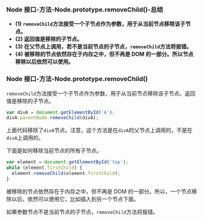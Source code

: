 ### Node 接口-方法-Node.prototype.removeChild()-总结

- **(1) `removeChild`方法接受一个子节点作为参数，用于从当前节点移除该子节点。**
- **(2) 返回值是移除的子节点。**
- **(3) 在父节点上调用，若不是当前节点的子节点，`removeChild`方法将报错。**
- **(4) 被移除的节点依然存在于内存之中，但不再是 DOM 的一部分。所以节点移除以后依然可以使用。**

### Node 接口-方法-Node.prototype.removeChild()

`removeChild`方法接受一个子节点作为参数，用于从当前节点移除该子节点。返回值是移除的子节点。

```javascript
var divA = document.getElementById('A');
divA.parentNode.removeChild(divA);
```

上面代码移除了`divA`节点。注意，这个方法是在`divA`的父节点上调用的，不是在`divA`上调用的。

下面是如何移除当前节点的所有子节点。

```javascript
var element = document.getElementById('top');
while (element.firstChild) {
  element.removeChild(element.firstChild);
}
```

被移除的节点依然存在于内存之中，但不再是 DOM 的一部分。所以，一个节点移除以后，依然可以使用它，比如插入到另一个节点下面。

如果参数节点不是当前节点的子节点，`removeChild`方法将报错。
